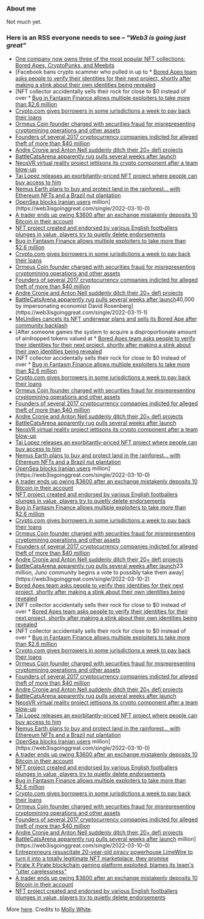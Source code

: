 ### About me
Not much yet.

### Here is an RSS everyone needs to see – *"Web3 is going just great"*
<!--START_SECTION:rss_feed-->
* [One company now owns three of the most popular NFT collections: Bored Apes, CryptoPunks, and Meebits](https:&#x2F;&#x2F;web3isgoinggreat.com&#x2F;single&#x2F;2022-03-11-2)
* [Facebook bans crypto scammer who pulled in up to * [Bored Apes team asks people to verify their identities for their next project, shortly after making a stink about their own identities being revealed](https:&#x2F;&#x2F;web3isgoinggreat.com&#x2F;single&#x2F;2022-03-10-1)
* [NFT collector accidentally sells their rock for close to $0 instead of over * [Bug in Fantasm Finance allows multiple exploiters to take more than $2.6 million](https:&#x2F;&#x2F;web3isgoinggreat.com&#x2F;single&#x2F;2022-03-09-0)
* [Crypto.com gives borrowers in some jurisdictions a week to pay back their loans](https:&#x2F;&#x2F;web3isgoinggreat.com&#x2F;single&#x2F;2022-03-08-2)
* [Ormeus Coin founder charged with securities fraud for misrepresenting cryptomining operations and other assets](https:&#x2F;&#x2F;web3isgoinggreat.com&#x2F;single&#x2F;2022-03-08-1)
* [Founders of several 2017 cryptocurrency companies indicted for alleged theft of more than $40 million](https:&#x2F;&#x2F;web3isgoinggreat.com&#x2F;single&#x2F;2022-03-08-0)
* [Andre Cronje and Anton Nell suddenly ditch their 20+ defi projects](https:&#x2F;&#x2F;web3isgoinggreat.com&#x2F;single&#x2F;2022-03-06-0)
* [BattleCatsArena apparently rug pulls several weeks after launch](https:&#x2F;&#x2F;web3isgoinggreat.com&#x2F;single&#x2F;2022-03-05-0)
* [NeosVR virtual reality project jettisons its crypto component after a team blow-up](https:&#x2F;&#x2F;web3isgoinggreat.com&#x2F;single&#x2F;2022-03-04-1)
* [Tai Lopez releases an exorbitantly-priced NFT project where people can buy access to him](https:&#x2F;&#x2F;web3isgoinggreat.com&#x2F;single&#x2F;2022-03-04-0)
* [Nemus Earth plans to buy and protect land in the rainforest... with Ethereum NFTs and a Brazil nut plantation](https:&#x2F;&#x2F;web3isgoinggreat.com&#x2F;single&#x2F;2022-03-03-4)
* [OpenSea blocks Iranian users](https:&#x2F;&#x2F;web3isgoinggreat.com&#x2F;single&#x2F;2022-03-03-3) million](https:&#x2F;&#x2F;web3isgoinggreat.com&#x2F;single&#x2F;2022-03-10-0)
* [A trader ends up owing $3600 after an exchange mistakenly deposits 10 Bitcoin in their account](https:&#x2F;&#x2F;web3isgoinggreat.com&#x2F;single&#x2F;2022-03-09-2)
* [NFT project created and endorsed by various English footballers plunges in value, players try to quietly delete endorsements](https:&#x2F;&#x2F;web3isgoinggreat.com&#x2F;single&#x2F;2022-03-09-1)
* [Bug in Fantasm Finance allows multiple exploiters to take more than $2.6 million](https:&#x2F;&#x2F;web3isgoinggreat.com&#x2F;single&#x2F;2022-03-09-0)
* [Crypto.com gives borrowers in some jurisdictions a week to pay back their loans](https:&#x2F;&#x2F;web3isgoinggreat.com&#x2F;single&#x2F;2022-03-08-2)
* [Ormeus Coin founder charged with securities fraud for misrepresenting cryptomining operations and other assets](https:&#x2F;&#x2F;web3isgoinggreat.com&#x2F;single&#x2F;2022-03-08-1)
* [Founders of several 2017 cryptocurrency companies indicted for alleged theft of more than $40 million](https:&#x2F;&#x2F;web3isgoinggreat.com&#x2F;single&#x2F;2022-03-08-0)
* [Andre Cronje and Anton Nell suddenly ditch their 20+ defi projects](https:&#x2F;&#x2F;web3isgoinggreat.com&#x2F;single&#x2F;2022-03-06-0)
* [BattleCatsArena apparently rug pulls several weeks after launch](https:&#x2F;&#x2F;web3isgoinggreat.com&#x2F;single&#x2F;2022-03-05-0)40,000 by impersonating economist David Rosenberg](https:&#x2F;&#x2F;web3isgoinggreat.com&#x2F;single&#x2F;2022-03-11-1)
* [MeUndies cancels its NFT underwear plans and sells its Bored Ape after community backlash](https:&#x2F;&#x2F;web3isgoinggreat.com&#x2F;single&#x2F;2022-03-11-0)
* [After someone games the system to acquire a disproportionate amount of airdropped tokens valued at * [Bored Apes team asks people to verify their identities for their next project, shortly after making a stink about their own identities being revealed](https:&#x2F;&#x2F;web3isgoinggreat.com&#x2F;single&#x2F;2022-03-10-1)
* [NFT collector accidentally sells their rock for close to $0 instead of over * [Bug in Fantasm Finance allows multiple exploiters to take more than $2.6 million](https:&#x2F;&#x2F;web3isgoinggreat.com&#x2F;single&#x2F;2022-03-09-0)
* [Crypto.com gives borrowers in some jurisdictions a week to pay back their loans](https:&#x2F;&#x2F;web3isgoinggreat.com&#x2F;single&#x2F;2022-03-08-2)
* [Ormeus Coin founder charged with securities fraud for misrepresenting cryptomining operations and other assets](https:&#x2F;&#x2F;web3isgoinggreat.com&#x2F;single&#x2F;2022-03-08-1)
* [Founders of several 2017 cryptocurrency companies indicted for alleged theft of more than $40 million](https:&#x2F;&#x2F;web3isgoinggreat.com&#x2F;single&#x2F;2022-03-08-0)
* [Andre Cronje and Anton Nell suddenly ditch their 20+ defi projects](https:&#x2F;&#x2F;web3isgoinggreat.com&#x2F;single&#x2F;2022-03-06-0)
* [BattleCatsArena apparently rug pulls several weeks after launch](https:&#x2F;&#x2F;web3isgoinggreat.com&#x2F;single&#x2F;2022-03-05-0)
* [NeosVR virtual reality project jettisons its crypto component after a team blow-up](https:&#x2F;&#x2F;web3isgoinggreat.com&#x2F;single&#x2F;2022-03-04-1)
* [Tai Lopez releases an exorbitantly-priced NFT project where people can buy access to him](https:&#x2F;&#x2F;web3isgoinggreat.com&#x2F;single&#x2F;2022-03-04-0)
* [Nemus Earth plans to buy and protect land in the rainforest... with Ethereum NFTs and a Brazil nut plantation](https:&#x2F;&#x2F;web3isgoinggreat.com&#x2F;single&#x2F;2022-03-03-4)
* [OpenSea blocks Iranian users](https:&#x2F;&#x2F;web3isgoinggreat.com&#x2F;single&#x2F;2022-03-03-3) million](https:&#x2F;&#x2F;web3isgoinggreat.com&#x2F;single&#x2F;2022-03-10-0)
* [A trader ends up owing $3600 after an exchange mistakenly deposits 10 Bitcoin in their account](https:&#x2F;&#x2F;web3isgoinggreat.com&#x2F;single&#x2F;2022-03-09-2)
* [NFT project created and endorsed by various English footballers plunges in value, players try to quietly delete endorsements](https:&#x2F;&#x2F;web3isgoinggreat.com&#x2F;single&#x2F;2022-03-09-1)
* [Bug in Fantasm Finance allows multiple exploiters to take more than $2.6 million](https:&#x2F;&#x2F;web3isgoinggreat.com&#x2F;single&#x2F;2022-03-09-0)
* [Crypto.com gives borrowers in some jurisdictions a week to pay back their loans](https:&#x2F;&#x2F;web3isgoinggreat.com&#x2F;single&#x2F;2022-03-08-2)
* [Ormeus Coin founder charged with securities fraud for misrepresenting cryptomining operations and other assets](https:&#x2F;&#x2F;web3isgoinggreat.com&#x2F;single&#x2F;2022-03-08-1)
* [Founders of several 2017 cryptocurrency companies indicted for alleged theft of more than $40 million](https:&#x2F;&#x2F;web3isgoinggreat.com&#x2F;single&#x2F;2022-03-08-0)
* [Andre Cronje and Anton Nell suddenly ditch their 20+ defi projects](https:&#x2F;&#x2F;web3isgoinggreat.com&#x2F;single&#x2F;2022-03-06-0)
* [BattleCatsArena apparently rug pulls several weeks after launch](https:&#x2F;&#x2F;web3isgoinggreat.com&#x2F;single&#x2F;2022-03-05-0)23 million, Juno community begins a vote to possibly take them away](https:&#x2F;&#x2F;web3isgoinggreat.com&#x2F;single&#x2F;2022-03-10-2)
* [Bored Apes team asks people to verify their identities for their next project, shortly after making a stink about their own identities being revealed](https:&#x2F;&#x2F;web3isgoinggreat.com&#x2F;single&#x2F;2022-03-10-1)
* [NFT collector accidentally sells their rock for close to $0 instead of over * [Bored Apes team asks people to verify their identities for their next project, shortly after making a stink about their own identities being revealed](https:&#x2F;&#x2F;web3isgoinggreat.com&#x2F;single&#x2F;2022-03-10-1)
* [NFT collector accidentally sells their rock for close to $0 instead of over * [Bug in Fantasm Finance allows multiple exploiters to take more than $2.6 million](https:&#x2F;&#x2F;web3isgoinggreat.com&#x2F;single&#x2F;2022-03-09-0)
* [Crypto.com gives borrowers in some jurisdictions a week to pay back their loans](https:&#x2F;&#x2F;web3isgoinggreat.com&#x2F;single&#x2F;2022-03-08-2)
* [Ormeus Coin founder charged with securities fraud for misrepresenting cryptomining operations and other assets](https:&#x2F;&#x2F;web3isgoinggreat.com&#x2F;single&#x2F;2022-03-08-1)
* [Founders of several 2017 cryptocurrency companies indicted for alleged theft of more than $40 million](https:&#x2F;&#x2F;web3isgoinggreat.com&#x2F;single&#x2F;2022-03-08-0)
* [Andre Cronje and Anton Nell suddenly ditch their 20+ defi projects](https:&#x2F;&#x2F;web3isgoinggreat.com&#x2F;single&#x2F;2022-03-06-0)
* [BattleCatsArena apparently rug pulls several weeks after launch](https:&#x2F;&#x2F;web3isgoinggreat.com&#x2F;single&#x2F;2022-03-05-0)
* [NeosVR virtual reality project jettisons its crypto component after a team blow-up](https:&#x2F;&#x2F;web3isgoinggreat.com&#x2F;single&#x2F;2022-03-04-1)
* [Tai Lopez releases an exorbitantly-priced NFT project where people can buy access to him](https:&#x2F;&#x2F;web3isgoinggreat.com&#x2F;single&#x2F;2022-03-04-0)
* [Nemus Earth plans to buy and protect land in the rainforest... with Ethereum NFTs and a Brazil nut plantation](https:&#x2F;&#x2F;web3isgoinggreat.com&#x2F;single&#x2F;2022-03-03-4)
* [OpenSea blocks Iranian users](https:&#x2F;&#x2F;web3isgoinggreat.com&#x2F;single&#x2F;2022-03-03-3) million](https:&#x2F;&#x2F;web3isgoinggreat.com&#x2F;single&#x2F;2022-03-10-0)
* [A trader ends up owing $3600 after an exchange mistakenly deposits 10 Bitcoin in their account](https:&#x2F;&#x2F;web3isgoinggreat.com&#x2F;single&#x2F;2022-03-09-2)
* [NFT project created and endorsed by various English footballers plunges in value, players try to quietly delete endorsements](https:&#x2F;&#x2F;web3isgoinggreat.com&#x2F;single&#x2F;2022-03-09-1)
* [Bug in Fantasm Finance allows multiple exploiters to take more than $2.6 million](https:&#x2F;&#x2F;web3isgoinggreat.com&#x2F;single&#x2F;2022-03-09-0)
* [Crypto.com gives borrowers in some jurisdictions a week to pay back their loans](https:&#x2F;&#x2F;web3isgoinggreat.com&#x2F;single&#x2F;2022-03-08-2)
* [Ormeus Coin founder charged with securities fraud for misrepresenting cryptomining operations and other assets](https:&#x2F;&#x2F;web3isgoinggreat.com&#x2F;single&#x2F;2022-03-08-1)
* [Founders of several 2017 cryptocurrency companies indicted for alleged theft of more than $40 million](https:&#x2F;&#x2F;web3isgoinggreat.com&#x2F;single&#x2F;2022-03-08-0)
* [Andre Cronje and Anton Nell suddenly ditch their 20+ defi projects](https:&#x2F;&#x2F;web3isgoinggreat.com&#x2F;single&#x2F;2022-03-06-0)
* [BattleCatsArena apparently rug pulls several weeks after launch](https:&#x2F;&#x2F;web3isgoinggreat.com&#x2F;single&#x2F;2022-03-05-0) million](https:&#x2F;&#x2F;web3isgoinggreat.com&#x2F;single&#x2F;2022-03-10-0)
* [Entrepreneurs resuscitate 20-year-old piracy powerhouse LimeWire to turn it into a totally legitimate NFT marketplace, they promise](https:&#x2F;&#x2F;web3isgoinggreat.com&#x2F;single&#x2F;2022-03-09-4)
* [Pirate X Pirate blockchain gaming platform exploited, blames its team&#39;s &quot;utter carelessness&quot;](https:&#x2F;&#x2F;web3isgoinggreat.com&#x2F;single&#x2F;2022-03-09-3)
* [A trader ends up owing $3600 after an exchange mistakenly deposits 10 Bitcoin in their account](https:&#x2F;&#x2F;web3isgoinggreat.com&#x2F;single&#x2F;2022-03-09-2)
* [NFT project created and endorsed by various English footballers plunges in value, players try to quietly delete endorsements](https:&#x2F;&#x2F;web3isgoinggreat.com&#x2F;single&#x2F;2022-03-09-1)
<!--END_SECTION:rss_feed-->
More [here](https://web3isgoinggreat.com/).
Credits to [Molly White](https://www.mollywhite.net/).

